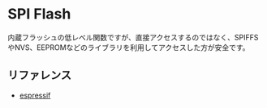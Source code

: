 # SPI Flash

内蔵フラッシュの低レベル関数ですが、直接アクセスするのではなく、SPIFFSやNVS、EEPROMなどのライブラリを利用してアクセスした方が安全です。

## リファレンス
- [espressif](https://docs.espressif.com/projects/esp-idf/en/latest/api-reference/storage/spi_flash.html)

